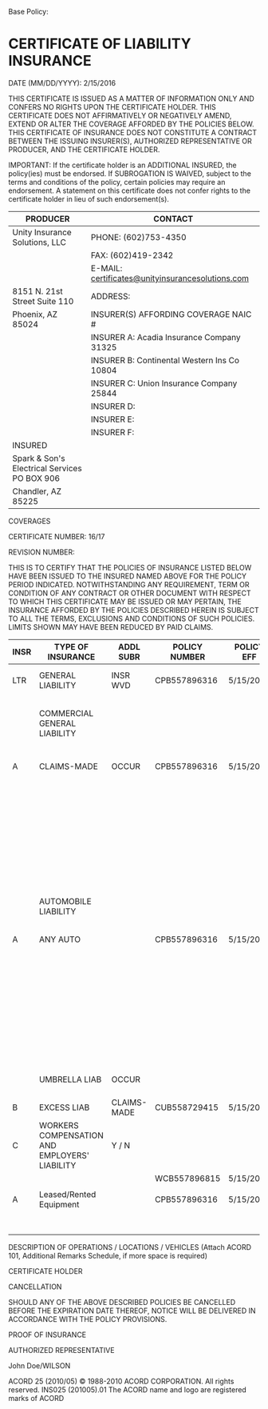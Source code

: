 Base Policy:
# CERTIFICATE OF LIABILITY INSURANCE

DATE (MM/DD/YYYY): 2/15/2016

THIS CERTIFICATE IS ISSUED AS A MATTER OF INFORMATION ONLY AND CONFERS NO RIGHTS UPON THE CERTIFICATE HOLDER. THIS CERTIFICATE DOES NOT AFFIRMATIVELY OR NEGATIVELY AMEND, EXTEND OR ALTER THE COVERAGE AFFORDED BY THE POLICIES BELOW. THIS CERTIFICATE OF INSURANCE DOES NOT CONSTITUTE A CONTRACT BETWEEN THE ISSUING INSURER(S), AUTHORIZED REPRESENTATIVE OR PRODUCER, AND THE CERTIFICATE HOLDER.

IMPORTANT: If the certificate holder is an ADDITIONAL INSURED, the policy(ies) must be endorsed. If SUBROGATION IS WAIVED, subject to the terms and conditions of the policy, certain policies may require an endorsement. A statement on this certificate does not confer rights to the certificate holder in lieu of such endorsement(s).

|PRODUCER|CONTACT|
|---|---|
|Unity Insurance Solutions, LLC|PHONE: (602)753-4350|
| |FAX: (602)419-2342|
| |E-MAIL: certificates@unityinsurancesolutions.com|
|8151 N. 21st Street Suite 110|ADDRESS:|
|Phoenix, AZ 85024|INSURER(S) AFFORDING COVERAGE NAIC #|
| |INSURER A: Acadia Insurance Company 31325|
| |INSURER B: Continental Western Ins Co 10804|
| |INSURER C: Union Insurance Company 25844|
| |INSURER D:|
| |INSURER E:|
| |INSURER F:|
|INSURED| |
|Spark & Son's Electrical Services PO BOX 906| |
|Chandler, AZ 85225| |

COVERAGES

CERTIFICATE NUMBER: 16/17

REVISION NUMBER:

THIS IS TO CERTIFY THAT THE POLICIES OF INSURANCE LISTED BELOW HAVE BEEN ISSUED TO THE INSURED NAMED ABOVE FOR THE POLICY PERIOD INDICATED. NOTWITHSTANDING ANY REQUIREMENT, TERM OR CONDITION OF ANY CONTRACT OR OTHER DOCUMENT WITH RESPECT TO WHICH THIS CERTIFICATE MAY BE ISSUED OR MAY PERTAIN, THE INSURANCE AFFORDED BY THE POLICIES DESCRIBED HEREIN IS SUBJECT TO ALL THE TERMS, EXCLUSIONS AND CONDITIONS OF SUCH POLICIES. LIMITS SHOWN MAY HAVE BEEN REDUCED BY PAID CLAIMS.

|INSR|TYPE OF INSURANCE|ADDL SUBR|POLICY NUMBER|POLICY EFF|POLICY EXP|LIMITS|
|---|---|---|---|---|---|---|
|LTR|GENERAL LIABILITY|INSR WVD|CPB557896316|5/15/2016|5/15/2017|EACH OCCURRENCE: $1,500,000|
| |COMMERCIAL GENERAL LIABILITY| | | | |DAMAGE TO RENTED PREMISES (Ea occurrence): $150,000|
|A|CLAIMS-MADE|OCCUR|CPB557896316|5/15/2016|5/15/2017|MED EXP (Any one person): $7,500|
| | | | | | |PERSONAL & ADV INJURY: $1,500,000|
| | | | | | |GENERAL AGGREGATE: $3,000,000|
| | | | | | |PRODUCTS - COMP/OP AGG: $3,000,000|
| | | | | | | |
| |AUTOMOBILE LIABILITY| | | | | |
|A|ANY AUTO| |CPB557896316|5/15/2016|5/15/2017|COMBINED SINGLE LIMIT (Ea accident): $1,500,000|
| | | | | | |BODILY INJURY (Per person):|
| | | | | | |BODILY INJURY (Per accident):|
| | | | | | |PROPERTY DAMAGE:|
| | | | | | |Med Pay:|
| |UMBRELLA LIAB|OCCUR| | | |EACH OCCURRENCE: $1,500,000|
|B|EXCESS LIAB|CLAIMS-MADE|CUB558729415|5/15/2016|5/15/2017|AGGREGATE: $1,500,000|
|C|WORKERS COMPENSATION AND EMPLOYERS' LIABILITY|Y / N| | | | |
| | | |WCB557896815|5/15/2016|5/15/2017| |
| | | | | | | |
|A|Leased/Rented Equipment| |CPB557896316|5/15/2016|5/15/2017|Limit: $15,000|
| | | | | | |Deductible: $750|

DESCRIPTION OF OPERATIONS / LOCATIONS / VEHICLES (Attach ACORD 101, Additional Remarks Schedule, if more space is required)

CERTIFICATE HOLDER

CANCELLATION

SHOULD ANY OF THE ABOVE DESCRIBED POLICIES BE CANCELLED BEFORE THE EXPIRATION DATE THEREOF, NOTICE WILL BE DELIVERED IN ACCORDANCE WITH THE POLICY PROVISIONS.

PROOF OF INSURANCE

AUTHORIZED REPRESENTATIVE

John Doe/WILSON

ACORD 25 (2010/05) © 1988-2010 ACORD CORPORATION. All rights reserved. INS025 (201005).01 The ACORD name and logo are registered marks of ACORD